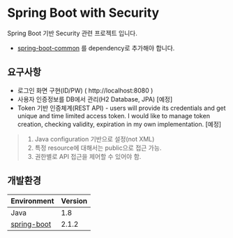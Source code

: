 # Spring Boot with Security
Spring Boot 기반 Security 관련 프로젝트 입니다.
- [spring-boot-common](https://github.com/joyoungc/spring-boot-sample-project/tree/master/spring-boot-common) 를 dependency로 추가해야 합니다.

## 요구사항
- 로그인 화면 구현(ID/PW) ( http://localhost:8080 )
- 사용자 인증정보를 DB에서 관리(H2 Database, JPA) [예정]
- Token 기반 인증체계(REST API) - users will provide its credentials and get unique and time limited access token. I would like to manage token creation, checking validity, expiration in my own implementation. [예정]

> 1. Java configuration 기반으로 설정(not XML) 
> 2. 특정 resource에 대해서는 public으로 접근 가능.
> 3. 권한별로 API 접근을 제어할 수 있어야 함.

## 개발환경
| Environment |  Version |
| ----- | ----- |
| Java | 1.8 |
| [spring-boot](https://github.com/spring-projects/spring-boot) | 2.1.2 |